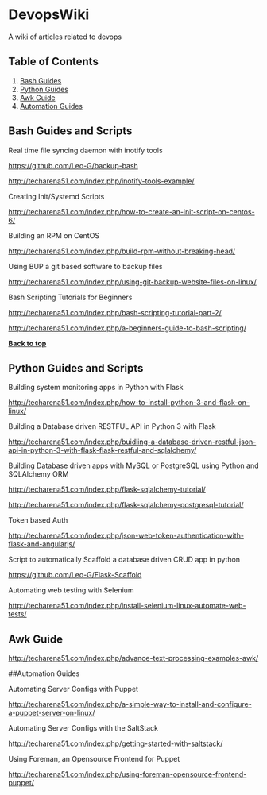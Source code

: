 # DevopsWiki
A wiki of articles related to devops

## Table of Contents

  1. [Bash Guides](#Bash-Guides-and-Scripts)
  1. [Python Guides](#Python-Guides)
  1. [Awk Guide](#Awk-Guide)
  1. [Automation Guides](#Automation-Guides)
  


## Bash Guides and Scripts

Real time file syncing daemon with inotify tools

https://github.com/Leo-G/backup-bash

http://techarena51.com/index.php/inotify-tools-example/

Creating Init/Systemd Scripts

http://techarena51.com/index.php/how-to-create-an-init-script-on-centos-6/

Building an RPM on CentOS

http://techarena51.com/index.php/build-rpm-without-breaking-head/

Using BUP a git based software to backup files

http://techarena51.com/index.php/using-git-backup-website-files-on-linux/

Bash Scripting Tutorials for Beginners

http://techarena51.com/index.php/bash-scripting-tutorial-part-2/

http://techarena51.com/index.php/a-beginners-guide-to-bash-scripting/

**[Back to top](#table-of-contents)**

## Python Guides and Scripts

Building system monitoring apps in Python with Flask

http://techarena51.com/index.php/how-to-install-python-3-and-flask-on-linux/

Building a Database driven RESTFUL API in Python 3 with Flask

http://techarena51.com/index.php/buidling-a-database-driven-restful-json-api-in-python-3-with-flask-flask-restful-and-sqlalchemy/

Building Database driven apps with MySQL or PostgreSQL using Python and SQLAlchemy ORM

http://techarena51.com/index.php/flask-sqlalchemy-tutorial/

http://techarena51.com/index.php/flask-sqlalchemy-postgresql-tutorial/

Token based Auth

http://techarena51.com/index.php/json-web-token-authentication-with-flask-and-angularjs/

Script to automatically Scaffold a database driven CRUD app in python

https://github.com/Leo-G/Flask-Scaffold

Automating web testing with Selenium

http://techarena51.com/index.php/install-selenium-linux-automate-web-tests/

## Awk Guide
http://techarena51.com/index.php/advance-text-processing-examples-awk/

##Automation Guides

Automating Server Configs with Puppet

http://techarena51.com/index.php/a-simple-way-to-install-and-configure-a-puppet-server-on-linux/


Automating Server Configs with the SaltStack

http://techarena51.com/index.php/getting-started-with-saltstack/


Using Foreman, an Opensource Frontend for Puppet

http://techarena51.com/index.php/using-foreman-opensource-frontend-puppet/

